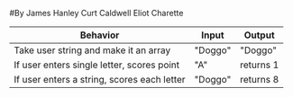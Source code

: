 #By James Hanley Curt Caldwell Eliot Charette

|Behavior|Input|Output|
|--------|-----|------|
|Take user string and make it an array|"Doggo"|"Doggo"|
|If user enters single letter, scores point|"A"|returns 1|
|If user enters a string, scores each letter|"Doggo"|returns 8|
